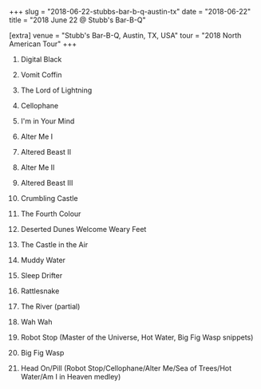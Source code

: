+++
slug = "2018-06-22-stubbs-bar-b-q-austin-tx"
date = "2018-06-22"
title = "2018 June 22 @ Stubb's Bar-B-Q"

[extra]
venue = "Stubb's Bar-B-Q, Austin, TX, USA"
tour = "2018 North American Tour"
+++


 1. Digital Black

 2. Vomit Coffin

 3. The Lord of Lightning

 4. Cellophane

 5. I'm in Your Mind

 6. Alter Me I

 7. Altered Beast II

 8. Alter Me II

 9. Altered Beast III

10. Crumbling Castle

11. The Fourth Colour

12. Deserted Dunes Welcome Weary Feet

13. The Castle in the Air

14. Muddy Water

15. Sleep Drifter

16. Rattlesnake

17. The River
    (partial)

18. Wah Wah

19. Robot Stop
    (Master of the Universe, Hot Water, Big Fig Wasp snippets)

20. Big Fig Wasp

21. Head On/Pill
    (Robot Stop/Cellophane/Alter Me/Sea of Trees/Hot Water/Am I in
    Heaven medley)


